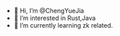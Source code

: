 - 👋 Hi, I’m @ChengYueJia
- 👀 I’m interested in Rust,Java
- 🌱 I’m currently learning zk related.

<!---
ChengYueJia/ChengYueJia is a ✨ special ✨ repository because its `README.md` (this file) appears on your GitHub profile.
You can click the Preview link to take a look at your changes.
--->
